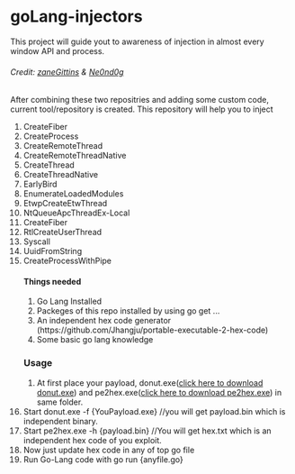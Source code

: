 # goLang-injectors
This project will guide yout to awareness of injection in almost every window API and process.
<h6>Credit: <a href="https://github.com/zaneGittins/go-inject">zaneGittins</a> & <a href="https://github.com/Ne0nd0g/go-shellcode"> Ne0nd0g </a>  </h6>
After combining these two repositries and adding some custom code, current tool/repository is created.
This repository will help you to inject 
<ol>
  <li>CreateFiber</li>
   <li>CreateProcess</li>
   <li>CreateRemoteThread</li>
   <li>CreateRemoteThreadNative</li>
   <li>CreateThread</li>
   <li>CreateThreadNative</li>
   <li>EarlyBird</li>
   <li>EnumerateLoadedModules</li>
   <li>EtwpCreateEtwThread</li>
   <li>NtQueueApcThreadEx-Local</li>
   <li>CreateFiber</li>
   <li>RtlCreateUserThread</li>
   <li>Syscall</li>
   <li>UuidFromString</li>
   <li>CreateProcessWithPipe</li>
  </lo>
  <h4>Things needed</h4>
   <ol>
  <li>Go Lang Installed</li>
  <li>Packeges of this repo installed by using go get ...</li>
  <li>An independent hex code generator (https://github.com/Jhangju/portable-executable-2-hex-code) </li>
  <li>Some basic go lang knowledge</ol>
  </lo>
  <h3>Usage</h3>
  <ol>
<li>At first place your payload, donut.exe(<a href="https://github.com/Jhangju/portable-executable-2-hex-code/blob/main/donut.exe">click here to download donut.exe</a>) and pe2hex.exe(<a href="https://github.com/Jhangju/portable-executable-2-hex-code/blob/main/pe2hex/pe2hex/bin/Debug/pe2hex.exe">click here to download pe2hex.exe</a>) in same folder.</ol>
<li>Start donut.exe -f {YouPayload.exe} //you will get payload.bin which is independent binary.</li>
<li>Start pe2hex.exe -h {payload.bin}  //You will get hex.txt which is an independent hex code of you exploit.</li>
<li>Now just update hex code in any of top go file</li>
<li>Run Go-Lang code with go run {anyfile.go}</li>
  </lo>
